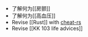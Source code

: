 - 了解何为[[房颤]]
- 了解何为[[高血压]]
- Revise [[Rust]] with [cheat-rs](https://cheats.rs/)
- Revise [[KK 103 life advices]]